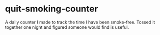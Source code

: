 # quit-smoking-counter
A daily counter I made to track the time I have been smoke-free.  Tossed it together one night and figured someone would find is useful.
